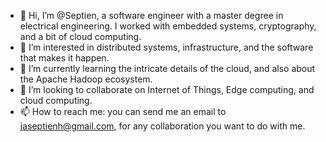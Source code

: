 - 👋 Hi, I’m @Septien, a software engineer with a master degree in electrical engineering. I worked with embedded systems, cryptography, and a bit of cloud computing.
- 👀 I’m interested in distributed systems, infrastructure, and the software that makes it happen.
- 🌱 I’m currently learning the intricate details of the cloud, and also about the Apache Hadoop ecosystem.
- 💞️ I’m looking to collaborate on Internet of Things, Edge computing, and cloud computing.
- 📫 How to reach me: you can send me an email to jaseptienh@gmail.com, for any collaboration you want to do with me.

<!---
Septien/Septien is a ✨ special ✨ repository because its `README.md` (this file) appears on your GitHub profile.
You can click the Preview link to take a look at your changes.
--->
